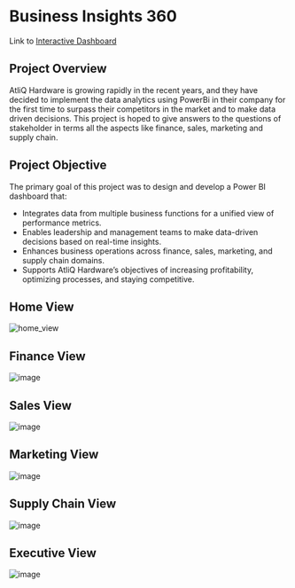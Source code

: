 # Business Insights 360


Link to [Interactive Dashboard](https://app.powerbi.com/view?r=eyJrIjoiOWU2ZjdiNmQtNTQwMS00OGU1LWJmZjEtOGY4ZTJjNDdlNjVkIiwidCI6ImM2ZTU0OWIzLTVmNDUtNDAzMi1hYWU5LWQ0MjQ0ZGM1YjJjNCJ9)

## Project Overview

AtliQ Hardware is growing rapidly in the recent years, and they have decided to implement the data analytics using PowerBi in their company for the first time to surpass their competitors in the market and to make data driven decisions. This project is hoped to give answers to the questions of stakeholder in terms all the aspects like finance, sales, marketing and supply chain.


## Project Objective

The primary goal of this project was to design and develop a Power BI dashboard that:
- Integrates data from multiple business functions for a unified view of performance metrics.
- Enables leadership and management teams to make data-driven decisions based on real-time insights.
- Enhances business operations across finance, sales, marketing, and supply chain domains.
- Supports AtliQ Hardware’s objectives of increasing profitability, optimizing processes, and staying competitive.


## Home View

![home_view](https://github.com/user-attachments/assets/47bce1c4-bbdc-4364-a438-2f6ec84e8568)

## Finance View

![image](https://github.com/user-attachments/assets/4b0b71b7-ab30-48c4-89b9-8621f2d17f63)

## Sales View

![image](https://github.com/user-attachments/assets/8bc06b04-a8ec-4d75-b1c9-fcf4e61d6060)

## Marketing View

![image](https://github.com/user-attachments/assets/e79cb894-5a74-4d4f-8ba5-e6ef7259522e)

## Supply Chain View

![image](https://github.com/user-attachments/assets/cb356911-0c4b-4012-806f-053a76ea0a9d)

## Executive View

![image](https://github.com/user-attachments/assets/dc10a88a-b517-40f8-a47f-28e9f8145095)
